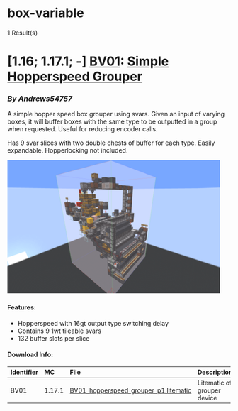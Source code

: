 # box-variable
1 Result(s)

# [1.16; 1.17.1; -] [BV01](BV01%20Simple%20Hopperspeed%20Grouper): [Simple Hopperspeed Grouper](BV01%20Simple%20Hopperspeed%20Grouper/BV01_Simple_Hopperspeed_Grouper.pdf)
### *By Andrews54757*

A simple hopper speed box grouper using svars. Given an input of varying boxes, it will buffer boxes with the same type to be outputted in a group when requested. Useful for reducing encoder calls. 

Has 9 svar slices with two double chests of buffer for each type. Easily expandable. Hopperlocking not included.

<img src="BV01%20Simple%20Hopperspeed%20Grouper/grouper.png?raw=1" height="300px">

#### Features:
- Hopperspeed with 16gt output type switching delay
- Contains 9 1wt tileable svars
- 132 buffer slots per slice

#### Download Info:
|Identifier   | MC       | File                                                                                                                         | Description                   | SHA256                                                              |
|------------ |:-------- |:---------------------------------------------------------------------------------------------------------------------------- |:----------------------------- |:--------------------------------------------------------------------|
|BV01         | 1.17.1   | [BV01_hopperspeed_grouper_p1.litematic](BV01%20Simple%20Hopperspeed%20Grouper/BV01_hopperspeed_grouper_p1.litematic?raw=1)   | Litematic of grouper device   | `286c51558f89ea7fd86f764922eef816fa99ac889e1d93c38940c12bf0e51630`  |
